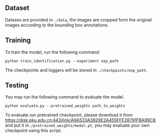## Dataset
Datases are provided in ```./data```, the images are cropped form the original images according to the bounding box annotations.

## Training
To train the model, run the following command:

```python train_identification.py --experiment exp_path```

The checkpoints and loggers will be stored in ``./checkpoints/exp_path``.

## Testing
You may run the following command to evaluate the model.

```python evaluate.py --pretrained_weights path_to_weights```


To evaluate our pretrained checkpoint, please download it from https://disk.pku.edu.cn:443/link/A9A533A3829E2A455FFE28791FBA99C8 and put it in``./pretrained_weights/model.pt``, you may evaluate your own checkpoint using this script.


